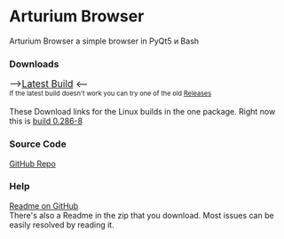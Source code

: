 <html><head></head><body><title>Arturium Browser</title><link rel="icon" type="image/png" href="https://raw.githubusercontent.com/Arturium-Browser/arturium-browser/arturium-browser/arturium-browser/arturium.png"/>
<h1>Arturium Browser</h1>
<div>Arturium Browser a simple browser in PyQt5 и Bash</div>

<h3>Downloads</h3>
<div style="font-size:larger">--&gt;<a href="https://github.com/Arturium-Browser/arturium-browser/releases/tag/v0.286-8">Latest Build</a> &lt;--</div>
<div style="font-size:smaller">If the latest build doesn't work you can try one of the old <a href="https://github.com/Arturium-Browser/arturium-browser/releases">Releases</a></div>
</br>
<div>These Download links for the Linux builds in the one package. Right now this is <a href="https://github.com/Arturium-Browser/arturium-browser/tree/v0.286-8">build 0.286-8</a></div>

<h3>Source Code</h3>
<div><a href="https://github.com/Arturium-Browser/arturium-browser">GitHub Repo</a></div>

<h3>Help</h3>
<div><a href="https://github.com/Arturium-Browser/arturium-browser/blob/arturium-browser/README.md">Readme on GitHub</a></div>
<div>There's also a Readme in the zip that you download. Most issues can be easily resolved by reading it. </div>

</body></html>
